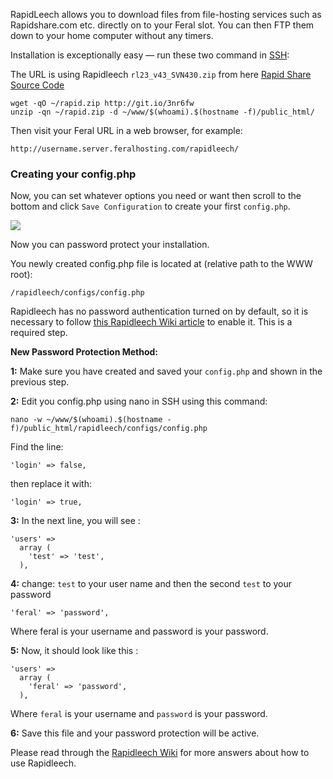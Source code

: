 
RapidLeech allows you to download files from file-hosting services such as Rapidshare.com etc. directly on to your Feral slot. You can then FTP them down to your home computer without any timers.

Installation is exceptionally easy — run these two command in [SSH](https://www.feralhosting.com/faq/view?question=12):

The URL is using Rapidleech `rl23_v43_SVN430.zip` from here [Rapid Share Source Code](https://drive.google.com/folderview?id=0B2TOwN5xkUeIQ3RxT3c1allQZkE#list)

```
wget -qO ~/rapid.zip http://git.io/3nr6fw
unzip -qn ~/rapid.zip -d ~/www/$(whoami).$(hostname -f)/public_html/
```

Then visit your Feral URL in a web browser, for example:

~~~
http://username.server.feralhosting.com/rapidleech/
~~~

### Creating your config.php

Now, you can set whatever options you need or want then scroll to the bottom and click `Save Configuration` to create your first `config.php`.

![](https://raw.github.com/feralhosting/feralfilehosting/master/Feral%20Wiki/Software/RapidLeech%20-%20How%20to%20Install/config.png)

Now you can password protect your installation.

You newly created config.php file is located at (relative path to the WWW root):

~~~
/rapidleech/configs/config.php
~~~

Rapidleech has no password authentication turned on by default, so it is necessary to follow [this Rapidleech Wiki article](http://wiki.rapidleech.com/FAQ#How_to_setup_password_on_rapidleech.3F) to enable it. This is a required step.

**New Password Protection Method:**

**1:** Make sure you have created and saved your `config.php` and shown in the previous step.

**2:** Edit you config.php using nano in SSH using this command:

~~~
nano -w ~/www/$(whoami).$(hostname -f)/public_html/rapidleech/configs/config.php
~~~

Find the line:

~~~
'login' => false,
~~~

then replace it with:

~~~
'login' => true,
~~~

**3:** In the next line, you will see :

```
'users' => 
  array (
    'test' => 'test',
  ),
```

**4:** change: `test` to your user name and then the second `test` to your password

```
'feral' => 'password',
```

Where feral is your username and password is your password.

**5:** Now, it should look like this :

```
'users' => 
  array (
    'feral' => 'password',
  ),
```

Where `feral` is your username and `password` is your password.

**6:** Save this file and your password protection will be active.

Please read through the [Rapidleech Wiki](http://wiki.rapidleech.com/FAQ) for more answers about how to use Rapidleech.


